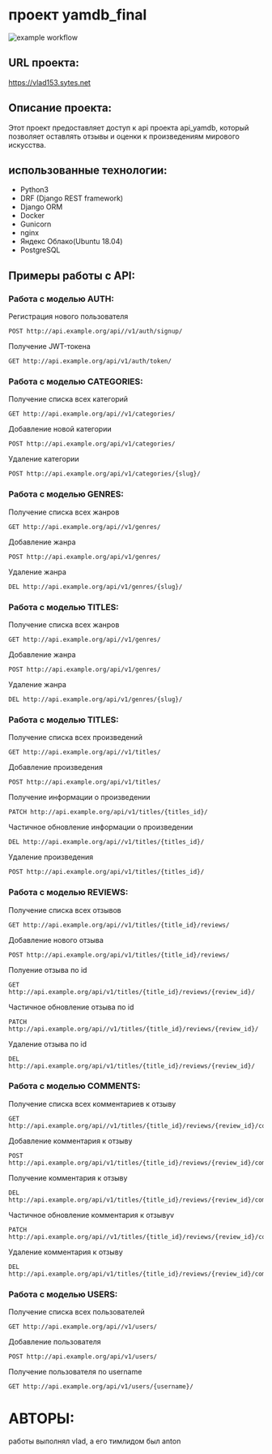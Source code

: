 # проект yamdb_final

![example workflow](https://github.com/vladtut/yamdb_final/actions/workflows/yamdb_workflow.yml/badge.svg?event=push)

## URL проекта:
https://vlad153.sytes.net

## Описание проекта:

Этот проект предоставляет доступ к api проекта api_yamdb, который позволяет оставлять отзывы и оценки к произведениям мирового искусства.

## использованные технологии:
 * Python3
 * DRF (Django REST framework)
 * Django ORM
 * Docker
 * Gunicorn
 * nginx
 * Яндекс Облако(Ubuntu 18.04)
 * PostgreSQL

## Примеры работы с API:

### Работа с моделью AUTH:

Регистрация нового пользователя

```
POST http://api.example.org/api//v1/auth/signup/
```

Получение JWT-токена

```
GET http://api.example.org/api/v1/auth/token/
```

### Работа с моделью CATEGORIES:

Получение списка всех категорий

```
GET http://api.example.org/api//v1/categories/
```

Добавление новой категории

```
POST http://api.example.org/api/v1/categories/
```

Удаление категории

```
POST http://api.example.org/api/v1/categories/{slug}/
```

### Работа с моделью GENRES:

Получение списка всех жанров

```
GET http://api.example.org/api//v1/genres/
```

Добавление жанра

```
POST http://api.example.org/api/v1/genres/
```

Удаление жанра

```
DEL http://api.example.org/api/v1/genres/{slug}/
```

### Работа с моделью TITLES:

Получение списка всех жанров

```
GET http://api.example.org/api//v1/genres/
```

Добавление жанра

```
POST http://api.example.org/api/v1/genres/
```

Удаление жанра

```
DEL http://api.example.org/api/v1/genres/{slug}/
```

### Работа с моделью TITLES:

Получение списка всех произведений

```
GET http://api.example.org/api//v1/titles/
```

Добавление произведения

```
POST http://api.example.org/api/v1/titles/
```

Получение информации о произведении

```
PATCH http://api.example.org/api/v1/titles/{titles_id}/
```

Частичное обновление информации о произведении

```
DEL http://api.example.org/api//v1/titles/{titles_id}/
```

Удаление произведения

```
POST http://api.example.org/api/v1/titles/{titles_id}/
```

### Работа с моделью REVIEWS:

Получение списка всех отзывов

```
GET http://api.example.org/api//v1/titles/{title_id}/reviews/
```

Добавление нового отзыва

```
POST http://api.example.org/api/v1/titles/{title_id}/reviews/
```

Полуение отзыва по id

```
GET http://api.example.org/api/v1/titles/{title_id}/reviews/{review_id}/
```

Частичное обновление отзыва по id

```
PATCH http://api.example.org/api//v1/titles/{title_id}/reviews/{review_id}/
```

Удаление отзыва по id

```
DEL http://api.example.org/api/v1/titles/{title_id}/reviews/{review_id}/
```

### Работа с моделью COMMENTS:

Получение списка всех комментариев к отзыву

```
GET http://api.example.org/api//v1/titles/{title_id}/reviews/{review_id}/comments/
```

Добавление комментария к отзыву

```
POST http://api.example.org/api/v1/titles/{title_id}/reviews/{review_id}/comments/
```

Получение комментария к отзыву

```
DEL http://api.example.org/api/v1/titles/{title_id}/reviews/{review_id}/comments/{comment_id}/
```

Частичное обновление комментария к отзывуv

```
PATCH http://api.example.org/api//v1/titles/{title_id}/reviews/{review_id}/comments/{comment_id}/
```

Удаление комментария к отзыву

```
DEL http://api.example.org/api/v1/titles/{title_id}/reviews/{review_id}/comments/{comment_id}/
```

### Работа с моделью USERS:

Получение списка всех пользователей

```
GET http://api.example.org/api//v1/users/
```

Добавление пользователя

```
POST http://api.example.org/api/v1/users/
```

Получение пользователя по username

```
GET http://api.example.org/api/v1/users/{username}/
```

# АВТОРЫ:
работы выполнял vlad, а его тимлидом был anton

